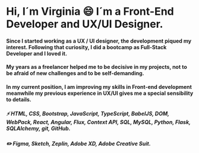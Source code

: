 # Hi, I´m Virginia 😄 I´m a Front-End Developer and UX/UI Designer.

#### Since I started working as a UX / UI designer, the development piqued my interest. Following that curiosity, I did a bootcamp as Full-Stack Developer and I loved it.

#### My years as a freelancer helped me to be decisive in my projects, not to be afraid of new challenges and to be self-demanding.

#### In my current position, I am improving my skills in Front-end development meanwhile my previous experience in UX/UI gives me a special sensibility to details.
##### ⚡ HTML, CSS, Bootstrap, JavaScript, TypeScript, BabelJS, DOM, WebPack, React, Angular, Flux, Context API, SQL, MySQL, Python, Flask, SQLAlchemy, git, GitHub.
##### ✏️ Figma, Sketch, Zeplin, Adobe XD, Adobe Creative Suit.

<!--
**VirginiaKMartinez/VirginiaKMartinez** is a ✨ _special_ ✨ repository because its `README.md` (this file) appears on your GitHub profile.

Here are some ideas to get you started:

- 🔭 I’m currently working on ...
- 🌱 I’m currently learning ...
- 👯 I’m looking to collaborate on ...
- 🤔 I’m looking for help with ...
- 💬 Ask me about ...
- 📫 How to reach me: ...
- 😄 Pronouns: ...
- ⚡ Fun fact: ...
-->
